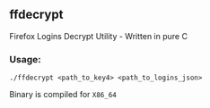 ## ffdecrypt
Firefox Logins Decrypt Utility - Written in pure C

### Usage:
`./ffdecrypt <path_to_key4> <path_to_logins_json>`

Binary is compiled for `X86_64`
